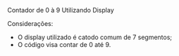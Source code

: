 Contador de 0 à 9 Utilizando Display

Considerações: 
  - O display utilizado é catodo comum de 7 segmentos;
  - O código visa contar de 0 até 9.
